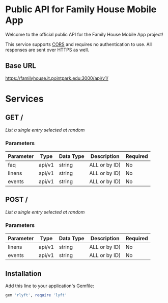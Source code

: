 # Public API for Family House Mobile App
Welcome to the official public API for the Family House Mobile App project!

This service supports [CORS](https://developer.mozilla.org/en-US/docs/Web/HTTP/CORS) and requires no authentication to use. All responses are sent over HTTPS as well.


## Base URL
https://familyhouse.it.pointpark.edu:3000/api/v1/

# Services
## **GET** /

*List a single entry selected at random*

### Parameters
Parameter | Type | Data Type | Description | Required
| --- | --- | --- | --- | --- |
| faq | api/v1 | string | ALL or by ID) | No |
| linens | api/v1 | string | ALL or by ID) | No |
| events | api/v1 | string | ALL or by ID) | No |

## **POST** /

*List a single entry selected at random*

### Parameters
Parameter | Type | Data Type | Description | Required
| --- | --- | --- | --- | --- |
| linens | api/v1 | string | ALL or by ID) | No |
| events | api/v1 | string | ALL or by ID) | No |

## Installation

Add this line to your application's Gemfile:

```ruby
gem 'rlyft', require 'lyft'
```
